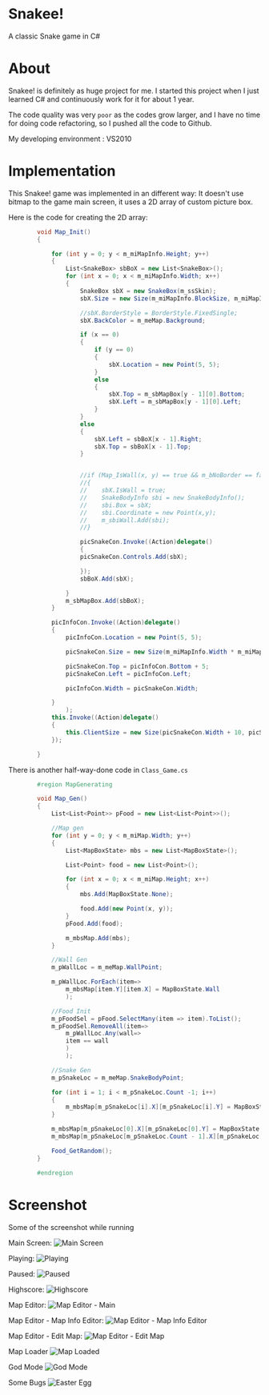 Snakee!
==========
A classic Snake game in C#

About
=========
Snakee! is definitely as huge project for me. I started this project when I just learned C# and continuously work for it for about 1 year.

The code quality was very `poor` as the codes grow larger, and I have no time for doing code refactoring, so I pushed all the code to Github.

My developing environment : VS2010


Implementation
==============
This Snakee! game was implemented in an different way: It doesn't use bitmap to the game main screen, it uses a 2D array of custom picture box.

Here is the code for creating the 2D array:

```csharp
        void Map_Init()
        {

            for (int y = 0; y < m_miMapInfo.Height; y++)
            {
                List<SnakeBox> sbBoX = new List<SnakeBox>();
                for (int x = 0; x < m_miMapInfo.Width; x++)
                {
                    SnakeBox sbX = new SnakeBox(m_ssSkin);
                    sbX.Size = new Size(m_miMapInfo.BlockSize, m_miMapInfo.BlockSize);

                    //sbX.BorderStyle = BorderStyle.FixedSingle;
                    sbX.BackColor = m_meMap.Background;

                    if (x == 0)
                    {
                        if (y == 0)
                        {
                            sbX.Location = new Point(5, 5);
                        }
                        else
                        {
                            sbX.Top = m_sbMapBox[y - 1][0].Bottom;
                            sbX.Left = m_sbMapBox[y - 1][0].Left;
                        }
                    }
                    else
                    {
                        sbX.Left = sbBoX[x - 1].Right;
                        sbX.Top = sbBoX[x - 1].Top;
                    }


                    //if (Map_IsWall(x, y) == true && m_bNoBorder == false)
                    //{
                    //    sbX.IsWall = true;
                    //    SnakeBodyInfo sbi = new SnakeBodyInfo();
                    //    sbi.Box = sbX;
                    //    sbi.Coordinate = new Point(x,y);
                    //    m_sbiWall.Add(sbi);
                    //}

                    picSnakeCon.Invoke((Action)delegate()
                    {
                    picSnakeCon.Controls.Add(sbX);

                    });
                    sbBoX.Add(sbX);

                }
                m_sbMapBox.Add(sbBoX);
            }

            picInfoCon.Invoke((Action)delegate()
            {
                picInfoCon.Location = new Point(5, 5);

                picSnakeCon.Size = new Size(m_miMapInfo.Width * m_miMapInfo.BlockSize + 15, m_miMapInfo.Height * m_miMapInfo.BlockSize + 15);

                picSnakeCon.Top = picInfoCon.Bottom + 5;
                picSnakeCon.Left = picInfoCon.Left;

                picInfoCon.Width = picSnakeCon.Width;

            }
                );
            this.Invoke((Action)delegate()
            { 
                this.ClientSize = new Size(picSnakeCon.Width + 10, picSnakeCon.Height + picInfoCon.Height + 20);
            });

        }
```

There is another half-way-done code in `Class_Game.cs`
```csharp
        #region MapGenerating

        void Map_Gen()
        {
            List<List<Point>> pFood = new List<List<Point>>();

            //Map gen
            for (int y = 0; y < m_miMap.Width; y++)
            {
                List<MapBoxState> mbs = new List<MapBoxState>();

                List<Point> food = new List<Point>();

                for (int x = 0; x < m_miMap.Height; x++)
                {
                    mbs.Add(MapBoxState.None);

                    food.Add(new Point(x, y));
                }
                pFood.Add(food);

                m_mbsMap.Add(mbs);
            }

            //Wall Gen
            m_pWallLoc = m_meMap.WallPoint;

            m_pWallLoc.ForEach(item=>
                m_mbsMap[item.Y][item.X] = MapBoxState.Wall
                );

            //Food Init
            m_pFoodSel = pFood.SelectMany(item => item).ToList();
            m_pFoodSel.RemoveAll(item=>
                m_pWallLoc.Any(wall=>
                item == wall
                )
                );

            //Snake Gen
            m_pSnakeLoc = m_meMap.SnakeBodyPoint;

            for (int i = 1; i < m_pSnakeLoc.Count -1; i++)
            {
                m_mbsMap[m_pSnakeLoc[i].X][m_pSnakeLoc[i].Y] = MapBoxState.Body_DR;
            }

            m_mbsMap[m_pSnakeLoc[0].X][m_pSnakeLoc[0].Y] = MapBoxState.Tail_R;
            m_mbsMap[m_pSnakeLoc[m_pSnakeLoc.Count - 1].X][m_pSnakeLoc[m_pSnakeLoc.Count - 1].Y] = MapBoxState.Head_R;

            Food_GetRandom();
        }

        #endregion
```

Screenshot
===========
Some of the screenshot while running

Main Screen:
![Main Screen](/Screenshots/Main.png "Snakee Main Screen")

Playing:
![Playing](/Screenshots/Play-Main.png "Playing")

Paused:
![Paused](/Screenshots/Play-Main.png "Paused")

Highscore:
![Highscore](/Screenshots/Play-Paused.png "Highscore")

Map Editor:
![Map Editor - Main](/Screenshots/MapEditor-Main.png "Map Editor - Main")

Map Editor - Map Info Editor:
![Map Editor - Map Info Editor](/Screenshots/MapEditor-InfoEditor.png "Map Editor - Info Editor")

Map Editor - Edit Map:
![Map Editor - Edit Map](/Screenshots/MapEditor-Map.png "Map Editor - Edit Map")

Map Loader
![Map Loaded](/Screenshots/MapLoader.png "Map Loader")

God Mode
![God Mode](/Screenshots/GodMode.png "God Mode")

Some Bugs
![Easter Egg](/Screenshots/EasterEgg.png "Easter Egg")
